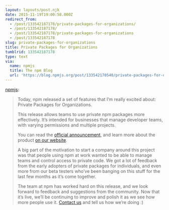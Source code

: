 ```yaml
---
layout: layouts/post.njk
date: 2015-11-19T19:00:58.000Z
redirect_from:
  - /post/133542187178/private-packages-for-organizations/
  - /post/133542187178/
  - /post/133542187178/private-packages-for-organizations
  - /post/133542187178
slug: private-packages-for-organizations
title: Private Packages for Organizations
tumblrid: 133542187178
type: text
via:
  name: npmjs
  title: The npm Blog
  url: 'https://blog.npmjs.org/post/133542170540/private-packages-for-organizations'
---
```

<p><a class="tumblr_blog" href="http://npmjs.tumblr.com/post/133542170540">npmjs</a>:</p>

<blockquote>
<p>Today, npm released a set of features that I’m really excited about: Private Packages for Organizations.</p>

<p>This release allows teams to use private npm packages more effectively. It’s intended for businesses that manage developer teams, with varying permissions and multiple projects.</p>

<p>You can read the <a href="http://finance.yahoo.com/news/npm-inc-announces-products-organizations-140000934.html">official announcement</a>, and learn more about the product <a href="https://www.npmjs.com/npm/private-packages/">on our website</a>.</p>

<p>A big part of the motivation to start a company around this project was that people using npm at work wanted to be able to manage teams and control access to private code.  We got a lot of feedback from the early adopters of private packages for individuals, and even more from our beta testers who’ve been banging on this stuff for the last few months as it’s come together.</p>

<p>The team at npm has worked hard on this release, and we look forward to feedback and suggestions from the community.  Now that it’s live, we’ll be continuing to improve and polish it as we see how more people use it.  <a href="https://www.npmjs.com/contact">Contact us</a> and tell us how we’re doing :)</p>
</blockquote>
